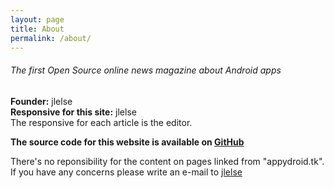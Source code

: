 ```yaml
---
layout: page
title: About
permalink: /about/
---
```

###### The first Open Source online news magazine about Android apps

**Founder:** jlelse  
**Responsive for this site:** jlelse  
The responsive for each article is the editor.

**The source code for this website is available on [GitHub](https://github.com/jlelse/appydroid)**

There's no reponsibility for the content on pages linked from "appydroid.tk".  
If you have any concerns please write an e-mail to [jlelse](mailto:janlukas.else@gmail.com)